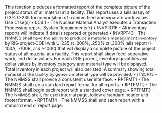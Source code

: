 This function produces a formatted report of the complete picture of the
project status of all material at a facility. This report uses a tails assay of
0.3% U-235 for computation of uranium feed and separate work values.
Use Case(s)
• UC4.1 - The Nuclear Material Analyst executes a Transaction
Processing report.
System Requirementsfs)
• INVPRO16 - All inventory reports will indicate if data is reported or
generated
• INVRPT43 - The NMMSS shall have the ability to produce a
materials management inventory by RIS-project-COEl with U-235
at .200%, .250% or .300% tails report (I-100A, I-100B, and I-100C)
that will display a complete picture of the project status of all
material at a facility. This report shall show feed, separative work,
and dollar values. For each DOE project, inventory quantities and
dollar values by inventory category and material type will be
displayed. Total inventory in each project will also be listed. A
summary showing total material at the facility by generic material
type will be provided.
• ITSCR15 - The NMMSS shall provide a consistent user interface.
• RPTFMT1 - The NMMSS shall use a standard report format for all
reports.
• RPTFMT2 - The NMMSS shall begin each report with a standard
cover page.
• RPTFMT3 - The NMMSS shall, for each internal page, follow a
standard header and footer format.
• RPTFMT4 - The NMMSS shall end each report with a standard end
of report page.
